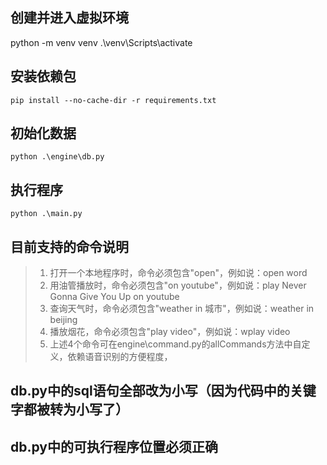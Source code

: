 ## 创建并进入虚拟环境

python -m venv venv
.\venv\Scripts\activate


## 安装依赖包
    pip install --no-cache-dir -r requirements.txt

## 初始化数据
    python .\engine\db.py

## 执行程序
    python .\main.py

## 目前支持的命令说明
> 1. 打开一个本地程序时，命令必须包含"open"，例如说：open word
> 2. 用油管播放时，命令必须包含"on youtube"，例如说：play Never Gonna Give You Up on youtube
> 3. 查询天气时，命令必须包含"weather in 城市"，例如说：weather in beijing
> 4. 播放烟花，命令必须包含"play video"，例如说：wplay video
> 5. 上述4个命令可在engine\command.py的allCommands方法中自定义，依赖语音识别的方便程度，
    
## db.py中的sql语句全部改为小写（因为代码中的关键字都被转为小写了）

## db.py中的可执行程序位置必须正确
